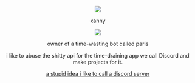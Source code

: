 <p align="center">  
<img src="https://cdn.discordapp.com/attachments/732709534149116026/922230486573678642/kkkkk.gif">
</p>
<p align="center">
    xanny
<p align="center">  
<img src="https://komarev.com/ghpvc/?username=xanny&color=grey">
</p>
<p align="center">
owner of a time-wasting bot called paris
    <p align="center">
i like to abuse the shitty api for the time-draining app we call Discord and make projects for it.
<p align="center">
    <a href="https://discord.gg/parisbot">a stupid idea i like to call a discord server</a>
